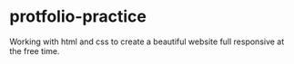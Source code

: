 # protfolio-practice
Working with html and css to create a beautiful website full responsive at the free time.
